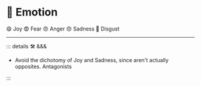 # 💭 <anima>Emotion</anima>

😄 Joy
😨 Fear
😠 Anger
😞 Sadness
😤 Disgust

---

<!-- =================================================== -->
<!-- =================================================== -->
<!-- =================================================== -->
<!-- =================================================== -->
<!-- =================================================== -->
::: details 🛠 <dev>&&&</dev>

- Avoid the dichotomy of Joy and Sadness, since aren't actually opposites. Antagonists

:::
